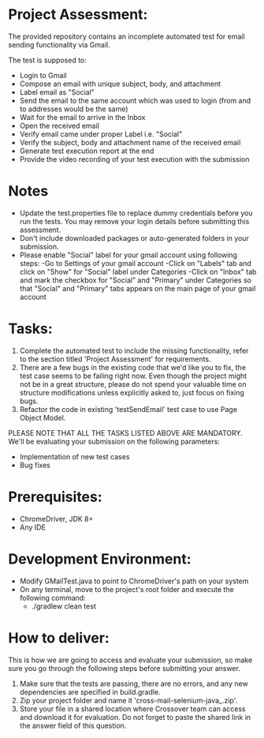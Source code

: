 # Project Assessment:
The provided repository contains an incomplete automated test for email sending functionality via Gmail.

The test is supposed to:
- Login to Gmail
- Compose an email with unique subject, body, and attachment
- Label email as "Social"
- Send the email to the same account which was used to login (from and to addresses would be the same)
- Wait for the email to arrive in the Inbox
- Open the received email
- Verify email came under proper Label i.e. "Social"
- Verify the subject, body and attachment name of the received email
- Generate test execution report at the end
- Provide the video recording of your test execution with the submission

# Notes
- Update the test.properties file to replace dummy credentials before you run the tests. You may remove your login details before submitting this assessment.
- Don't include downloaded packages or auto-generated folders in your submission.
- Please enable "Social" label for your gmail account using following steps:
	-Go to Settings of your gmail account
	-Click on "Labels" tab and click on "Show" for "Social" label under Categories
	-Click on "Inbox" tab and mark the checkbox for "Social" and "Primary" under Categories so that "Social" and "Primary" tabs appears on the main page of your gmail account

# Tasks:
1. Complete the automated test to include the missing functionality, refer to the section titled 'Project Assessment' for requirements.
2. There are a few bugs in the existing code that we'd like you to fix, the test case seems to be failing right now. Even though the project might not be in a great structure, please do not spend your valuable time on structure modifications unless explicitly asked to, just focus on fixing bugs.
3. Refactor the code in existing 'testSendEmail' test case to use Page Object Model.

PLEASE NOTE THAT ALL THE TASKS LISTED ABOVE ARE MANDATORY. We'll be evaluating your submission on the following parameters:

- Implementation of new test cases
- Bug fixes

# Prerequisites:
- ChromeDriver, JDK 8+
- Any IDE

# Development Environment:
- Modify GMailTest.java to point to ChromeDriver's path on your system
- On any terminal, move to the project's root folder and execute the following command:
    - ./gradlew clean test

# How to deliver:
This is how we are going to access and evaluate your submission, so make sure you go through the following steps before submitting your answer.

1. Make sure that the tests are passing, there are no errors, and any new dependencies are specified in build.gradle.
2. Zip your project folder and name it 'cross-mail-selenium-java_<YourNameHere>.zip'.
3. Store your file in a shared location where Crossover team can access and download it for evaluation. Do not forget to paste the shared link in the answer field of this question.